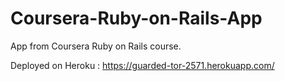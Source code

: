 # Coursera-Ruby-on-Rails-App
App from Coursera Ruby on Rails course.

Deployed on Heroku : https://guarded-tor-2571.herokuapp.com/
